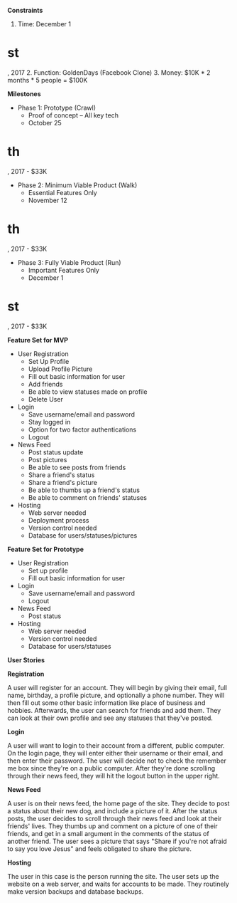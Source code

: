 **Constraints**

1. Time: December 1
# st
, 2017
2. Function: GoldenDays (Facebook Clone)
3. Money: $10K \* 2 months \* 5 people = $100K

**Milestones**

- Phase 1: Prototype (Crawl)
  - Proof of concept – All key tech
  - October 25
# th
, 2017 - $33K
- Phase 2: Minimum Viable Product (Walk)
  - Essential Features Only
  - November 12
# th
, 2017 - $33K
- Phase 3: Fully Viable Product (Run)
  - Important Features Only
  - December 1
# st
, 2017 - $33K

**Feature Set for MVP**

- User Registration
  - Set Up Profile
  - Upload Profile Picture
  - Fill out basic information for user
  - Add friends
  - Be able to view statuses made on profile
  - Delete User
- Login
  - Save username/email and password
  - Stay logged in
  - Option for two factor authentications
  - Logout
- News Feed
  - Post status update
  - Post pictures
  - Be able to see posts from friends
  - Share a friend&#39;s status
  - Share a friend&#39;s picture
  - Be able to thumbs up a friend&#39;s status
  - Be able to comment on friends&#39; statuses
- Hosting
  - Web server needed
  - Deployment process
  - Version control needed
  - Database for users/statuses/pictures

**Feature Set for Prototype**

- User Registration
  - Set up profile
  - Fill out basic information for user
- Login
  - Save username/email and password
  - Logout
- News Feed
  - Post status
- Hosting
  - Web server needed
  - Version control needed
  - Database for users/statuses

**User Stories**

**Registration**

 A user will register for an account. They will begin by giving their email, full name, birthday, a profile picture, and optionally a phone number. They will then fill out some other basic information like place of business and hobbies. Afterwards, the user can search for friends and add them. They can look at their own profile and see any statuses that they&#39;ve posted.

**Login**

 A user will want to login to their account from a different, public computer. On the login page, they will enter either their username or their email, and then enter their password. The user will decide not to check the remember me box since they&#39;re on a public computer. After they&#39;re done scrolling through their news feed, they will hit the logout button in the upper right.

**News Feed**

 A user is on their news feed, the home page of the site. They decide to post a status about their new dog, and include a picture of it. After the status posts, the user decides to scroll through their news feed and look at their friends&#39; lives. They thumbs up and comment on a picture of one of their friends, and get in a small argument in the comments of the status of another friend. The user sees a picture that says &quot;Share if you&#39;re not afraid to say you love Jesus&quot; and feels obligated to share the picture.

**Hosting**

 The user in this case is the person running the site. The user sets up the website on a web server, and waits for accounts to be made. They routinely make version backups and database backups.
